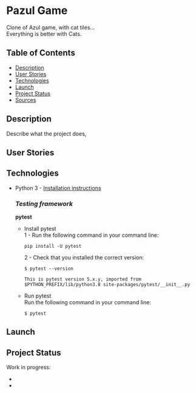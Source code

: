 # Pazul Game

Clone of Azul game, with cat tiles...   
Everything is better with Cats.

## Table of Contents

* [Description](#description)
* [User Stories](#user-stories)
* [Technologies](#technologies)
* [Launch](#launch)
* [Project Status](#project-status)
* [Sources](#sources)

## Description

Describe what the project does, 

## User Stories


## Technologies

* Python 3 - [Installation instructions](https://www.python.org/)

  ### ***Testing framework***

  **pytest**   
  * Install pytest  
  1 - Run the following command in your command line:  
    ```
    pip install -U pytest
    ```  
    2 - Check that you installed the correct version:  
    ```
    $ pytest --version  

    This is pytest version 5.x.y, imported from $PYTHON_PREFIX/lib/python3.8 site-packages/pytest/__init__.py
    ```

  * Run pytest  
  Run the following command in your command line:  
    ```
    $ pytest
    ```

## Launch


## Project Status

Work in progress:

* 
* 
